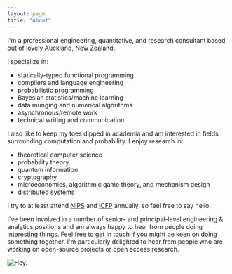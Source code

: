 ```yaml
---
layout: page
title: "About"
---
```


I'm a professional engineering, quantitative, and research consultant based out
of lovely Auckland, New Zealand.

I specialize in:

*  statically-typed functional programming
*  compilers and language engineering
*  probabilistic programming
*  Bayesian statistics/machine learning
*  data munging and numerical algorithms
*  asynchronous/remote work
*  technical writing and communication

I also like to keep my toes dipped in academia and am interested in fields
surrounding computation and probability.  I enjoy research in:

*  theoretical computer science
*  probability theory
*  quantum information
*  cryptography
*  microeconomics, algorithmic game theory, and mechanism design
*  distributed systems

I try to at least attend [NIPS](https://nips.cc) and
[ICFP](http://http://icfpconference.org/) annually, so feel free to say hello.

I've been involved in a number of senior- and principal-level engineering &
analytics positions and am always happy to hear from people doing interesting
things.  Feel free to [get in touch](mailto:jared@jtobin.ca) if you might be
keen on doing something together.  I'm particularly delighted to hear from
people who are working on open-source projects or open access research.

![Hey.](../images/jtobin_bondi.jpg "Hey.")

